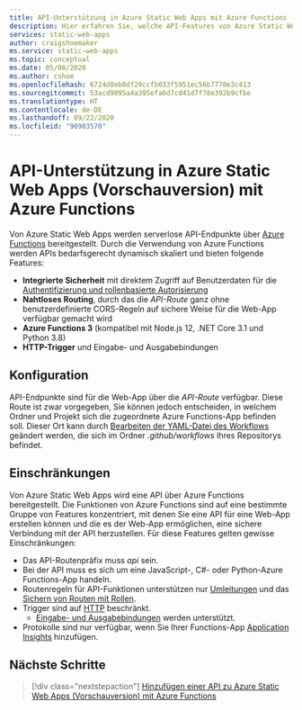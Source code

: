 ```yaml
---
title: API-Unterstützung in Azure Static Web Apps mit Azure Functions
description: Hier erfahren Sie, welche API-Features von Azure Static Web Apps unterstützt werden.
services: static-web-apps
author: craigshoemaker
ms.service: static-web-apps
ms.topic: conceptual
ms.date: 05/08/2020
ms.author: cshoe
ms.openlocfilehash: 6724d8eb8df29ccfb033f5951ec56b7770e3c413
ms.sourcegitcommit: 53acd9895a4a395efa6d7cd41d7f78e392b9cfbe
ms.translationtype: HT
ms.contentlocale: de-DE
ms.lasthandoff: 09/22/2020
ms.locfileid: "90903570"
---
```

# <a name="api-support-in-azure-static-web-apps-preview-with-azure-functions"></a>API-Unterstützung in Azure Static Web Apps (Vorschauversion) mit Azure Functions

Von Azure Static Web Apps werden serverlose API-Endpunkte über [Azure Functions](../azure-functions/functions-overview.md) bereitgestellt. Durch die Verwendung von Azure Functions werden APIs bedarfsgerecht dynamisch skaliert und bieten folgende Features:

- **Integrierte Sicherheit** mit direktem Zugriff auf Benutzerdaten für die [Authentifizierung und rollenbasierte Autorisierung](user-information.md)
- **Nahtloses Routing**, durch das die _API-Route_ ganz ohne benutzerdefinierte CORS-Regeln auf sichere Weise für die Web-App verfügbar gemacht wird
- **Azure Functions 3** (kompatibel mit Node.js 12, .NET Core 3.1 und Python 3.8)
- **HTTP-Trigger** und Eingabe- und Ausgabebindungen

## <a name="configuration"></a>Konfiguration

API-Endpunkte sind für die Web-App über die _API-Route_ verfügbar. Diese Route ist zwar vorgegeben, Sie können jedoch entscheiden, in welchem Ordner und Projekt sich die zugeordnete Azure Functions-App befinden soll. Dieser Ort kann durch [Bearbeiten der YAML-Datei des Workflows](github-actions-workflow.md#build-and-deploy) geändert werden, die sich im Ordner _.github/workflows_ Ihres Repositorys befindet.

## <a name="constraints"></a>Einschränkungen

Von Azure Static Web Apps wird eine API über Azure Functions bereitgestellt. Die Funktionen von Azure Functions sind auf eine bestimmte Gruppe von Features konzentriert, mit denen Sie eine API für eine Web-App erstellen können und die es der Web-App ermöglichen, eine sichere Verbindung mit der API herzustellen. Für diese Features gelten gewisse Einschränkungen:

- Das API-Routenpräfix muss _api_ sein.
- Bei der API muss es sich um eine JavaScript-, C#- oder Python-Azure Functions-App handeln.
- Routenregeln für API-Funktionen unterstützen nur [Umleitungen](routes.md#redirects) und das [Sichern von Routen mit Rollen](routes.md#securing-routes-with-roles).
- Trigger sind auf [HTTP](../azure-functions/functions-bindings-http-webhook.md) beschränkt.
  - [Eingabe- und Ausgabebindungen](../azure-functions/functions-triggers-bindings.md#supported-bindings) werden unterstützt.
- Protokolle sind nur verfügbar, wenn Sie Ihrer Functions-App [Application Insights](../azure-functions/functions-monitoring.md) hinzufügen.

## <a name="next-steps"></a>Nächste Schritte

> [!div class="nextstepaction"]
> [Hinzufügen einer API zu Azure Static Web Apps (Vorschauversion) mit Azure Functions](add-api.md)
